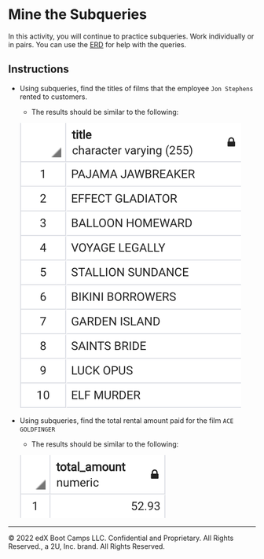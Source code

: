 # Mine the Subqueries

In this activity, you will continue to practice subqueries. Work individually or in pairs. You can use the [ERD](http://www.postgresqltutorial.com/postgresql-sample-database/) for help with the queries.

## Instructions

* Using subqueries, find the titles of films that the employee `Jon Stephens` rented to customers.

  * The results should be similar to the following:

  ![jon-stephens](Images/jon-stephens.png)

* Using subqueries, find the total rental amount paid for the film `ACE GOLDFINGER`

  * The results should be similar to the following:

  ![ace-goldfinger](Images/ace-goldfinger.png)

---

© 2022 edX Boot Camps LLC. Confidential and Proprietary. All Rights Reserved., a 2U, Inc. brand. All Rights Reserved.
